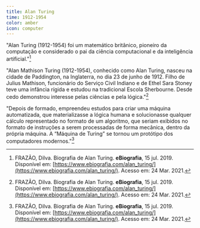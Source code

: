 ```yaml
---
title: Alan Turing
time: 1912-1954
color: amber
icon: computer
---
```


"Alan Turing (1912-1954) foi um matemático britânico, pioneiro da computação e considerado o pai da ciência computacional e da inteligência artificial."[^frazao]

"Alan Mathison Turing (1912-1954), conhecido como Alan Turing, nasceu na cidade de Paddington, na Inglaterra, no dia 23 de junho de 1912. Filho de Julius Mathison, funcionário do Serviço Civil Indiano e de Ethel Sara Stoney teve uma infância rígida e estudou na tradicional Escola Sherbourne. Desde cedo demonstrou interesse pelas ciências e pela lógica."[^frazao]

"Depois de formado, empreendeu estudos para criar uma máquina automatizada, que materializasse a lógica humana e solucionasse qualquer cálculo representado no formato de um algoritmo, que seriam exibidos no formato de instruções a serem processadas de forma mecânica, dentro da própria máquina. A “Máquina de Turing” se tornou um protótipo dos computadores modernos."[^frazao]

[^frazao]: FRAZÃO, Dilva. Biografia de Alan Turing. **eBiografia**, 15 jul. 2019. Disponível em: [https://www.ebiografia.com/alan_turing/](https://www.ebiografia.com/alan_turing/). Acesso em: 24 Mar. 2021.